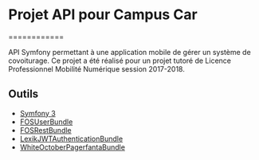 # Projet API pour Campus Car
============

API Symfony permettant à une application mobile de gérer un système de covoiturage.
Ce projet a été réalisé pour un projet tutoré de Licence Professionnel Mobilité Numérique session 2017-2018.

## Outils

+ [Symfony 3](https://symfony.com/doc/3.3/index.html)
+ [FOSUserBundle](https://symfony.com/doc/current/bundles/FOSUserBundle/index.html)
+ [FOSRestBundle](https://symfony.com/doc/master/bundles/FOSRestBundle/index.html)
+ [LexikJWTAuthenticationBundle](https://github.com/lexik/LexikJWTAuthenticationBundle)
+ [WhiteOctoberPagerfantaBundle](https://github.com/whiteoctober/WhiteOctoberPagerfantaBundle)
